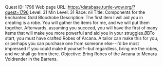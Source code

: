 Quest ID: 1796
Web page URL: https://database.turtle-wow.org/?quest=1796
Level: 31
Min Level: 31
Race: nil
Title: Components for the Enchanted Gold Bloodrobe
Description: The first item I will aid you in creating is a robe. You will gather the items for me, and we will put them together. Afterwards, assuming you succeed, you will have the first of many items that will make you more powerful and aid you in your struggles.$B$BTo start, you must have crafted Robes of Arcana. A tailor can make this for you, or perhaps you can purchase one from someone else--I'd be most impressed if you could make it yourself--but regardless, bring me the robes, and we shall go from there.
Objective: Bring Robes of the Arcana to Menara Voidrender in the Barrens.
